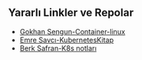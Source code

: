 
## Yararlı Linkler ve Repolar 
- [Gokhan Sengun-Container-linux](https://gokhansengun.com)
- [Emre Savcı-KubernetesKitap](https://mstryoda.github.io/kubernetes-kitap/#/kubernetes-nedir)
- [Berk Safran-K8s notları](https://berksafran.gitbook.io/kubernetes-notlari/)
